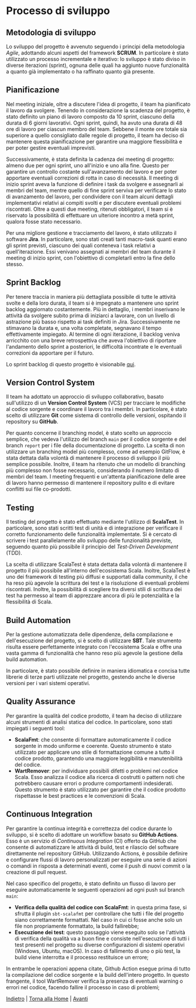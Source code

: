 # Processo di sviluppo

## Metodologia di sviluppo
Lo sviluppo del progetto è avvenuto seguendo i principi della metodologia *Agile*, adottando alcuni aspetti del framework **SCRUM**. In particolare è stato utilizzato un processo incrementale e iterativo: lo sviluppo è stato diviso in diverse iterazioni (sprint), ognuna delle quali ha aggiunto nuove funzionalità a quanto già implementato o ha raffinato quanto già presente.

## Pianificazione
Nel meeting iniziale, oltre a discutere l'idea di progetto, il team ha pianificato il lavoro da svolgere. Tenendo in considerazione la scadenza del progetto, è stato definito un piano di lavoro composto da 10 sprint, ciascuno della durata di 6 giorni lavorativi. Ogni sprint, quindi, ha avuto una durata di 48 ore di lavoro per ciascun membro del team. Sebbene il monte ore totale sia superiore a quello consigliato dalle regole di progetto, il team ha deciso di mantenere questa pianificazione per garantire una maggiore flessibilità e per poter gestire eventuali imprevisti.

Successivamente, è stata definita la cadenza dei meeting di progetto: almeno due per ogni sprint, uno all'inizio e uno alla fine. Questo per garantire un controllo costante sull'avanzamento del lavoro e per poter apportare eventuali correzioni di rotta in caso di necessità. Il meeting di inizio sprint aveva la funzione di definire i task da svolgere e assegnarli ai membri del team, mentre quello di fine sprint serviva per verificare lo stato di avanzamento del lavoro, per condividere con il team alcuni dettagli implementativi relativi ai compiti svolti e per discutere eventuali problemi riscontrati. Oltre a questi due meeting, ritenuti obbligatori, il team si è riservato la possibilità di effettuare un ulteriore incontro a metà sprint, qualora fosse stato necessario.  

Per una migliore gestione e tracciamento del lavoro, è stato utilizzato il software **Jira**. In particolare, sono stati creati tanti macro-task quanti erano gli sprint previsti, ciascuno dei quali conteneva i task relativi a quell'iterazione. Essi venivano assegnati ai membri del team durante il meeting di inizio sprint, con l'obiettivo di completarli entro la fine dello stesso. 

## Sprint Backlog
Per tenere traccia in maniera più dettagliata possibile di tutte le attività svolte e della loro durata, il team si è impegnato a mantenere uno sprint backlog aggiornato costantemente. Più in dettaglio, i membri inserivano le attività da svolgere subito prima di iniziarci a lavorare, con un livello di astrazione più basso rispetto ai task definiti in Jira. Successivamente ne stimavano la durata e, una volta completate, segnavano il tempo effettivamente impiegato. Al termine di ogni iterazione, il backlog veniva arricchito con una breve retrospettiva che aveva l'obiettivo di riportare l'andamento dello sprint a posteriori, le difficoltà incontrate e le eventuali correzioni da apportare per il futuro. 

Lo sprint backlog di questo progetto è visionabile [qui](process/sprint-backlog.md).

## Version Control System
Il team ha adottato un approccio di sviluppo collaborativo, basato sull'utilizzo di un **Version Control System** (VCS) per tracciare le modifiche al codice sorgente e coordinare il lavoro tra i membri. In particolare, è stato scelto di utilizzare **Git** come sistema di controllo delle versioni, ospitando il repository su **GitHub**.

Per quanto concerne il branching model, è stato scelto un approccio semplice, che vedeva l'utilizzo del branch `main` per il codice sorgente e del branch `report` per i file della documentazione di progetto. La scelta di non utilizzare un branching model più complesso, come ad esempio GitFlow, è stata dettata dalla volontà di mantenere il processo di sviluppo il più semplice possibile. Inoltre, il team ha ritenuto che un modello di branching più complesso non fosse necessario, considerando il numero limitato di membri del team. I meeting frequenti e un'attenta pianificazione delle aree di lavoro hanno permesso di mantenere il repository pulito e di evitare conflitti sui file co-prodotti.

## Testing
Il testing del progetto è stato effettuato mediante l'utilizzo di **ScalaTest**. In particolare, sono stati scritti test di unità e di integrazione per verificare il corretto funzionamento delle funzionalità implementate. Si è cercato di scrivere i test parallelamente allo sviluppo delle funzionalità previste, seguendo quanto più possibile il principio del *Test-Driven Development* (TDD). 

La scelta di utilizzare ScalaTest è stata dettata dalla volontà di mantenere il progetto il più possibile all'interno dell'ecosistema Scala. Inoltre, ScalaTest è uno dei framework di testing più diffusi e supportati dalla community, il che ha reso più agevole la scrittura dei test e la risoluzione di eventuali problemi riscontrati. Inoltre, la possibilità di scegliere tra diversi stili di scrittura dei test ha permesso al team di apprezzare ancora di più le potenzialità e la flessibilità di Scala.

## Build Automation
Per la gestione automatizzata delle dipendenze, della compilazione e dell'esecuzione del progetto, si è scelto di utilizzare **SBT**. Tale strumento risulta essere perfettamente integrato con l'ecosistema Scala e offre una vasta gamma di funzionalità che hanno reso più agevole la gestione della build automation.

In particolare, è stato possibile definire in maniera idiomatica e concisa tutte librerie di terze parti utilizzate nel progetto, gestendo anche le diverse versioni per i vari sistemi operativi.

## Quality Assurance
Per garantire la qualità del codice prodotto, il team ha deciso di utilizzare alcuni strumenti di analisi statica del codice. In particolare, sono stati impiegati i seguenti tool:
- **ScalaFmt**: che consente di formattare automaticamente il codice sorgente in modo uniforme e coerente. Questo strumento è stato utilizzato per applicare uno stile di formattazione comune a tutto il codice prodotto, garantendo una maggiore leggibilità e manutenibilità del codice.
- **WartRemover**: per individuare possibili difetti o problemi nel codice Scala. Esso analizza il codice alla ricerca di costrutti o pattern noti che potrebbero causare errori o produrre comportamenti indesiderati. Questo strumento è stato utilizzato per garantire che il codice prodotto rispettasse le best practices e le convenzioni di Scala.

## Continuous Integration
Per garantire la continua integrità e correttezza del codice durante lo sviluppo, si è scelto di adottare un workflow basato su **GitHub Actions**. Esso è un servizio di *Continuous Integration* (CI) offerto da GitHub che consente di automatizzare le attività di build, test e rilascio del software direttamente nel repository GitHub. Utilizzando Actions, è possibile definire e configurare flussi di lavoro personalizzati per eseguire una serie di azioni o comandi in risposta a determinati eventi, come il push di nuovi commit o la creazione di pull request.

Nel caso specifico del progetto, è stato definito un flusso di lavoro per eseguire automaticamente le seguenti operazioni ad ogni push sul branch `main`:
- **Verifica della qualità del codice con ScalaFmt**: in questa prima fase, si sfrutta il plugin `sbt-scalafmt` per controllare che tutti i file del progetto siano correttamente formattati. Nel caso in cui ci fosse anche solo un file non propriamente formattato, la build fallirebbe;
- **Esecuzione dei test**: questo passaggio viene eseguito solo se l'attività di verifica della qualità va a buon fine e consiste nell'esecuzione di tutti i test presenti nel progetto su diverse configurazioni di sistemi operativi (Windows, Ubuntu, macOS). In caso di fallimento di uno o più test, la build viene interrotta e il processo restituisce un errore;

In entrambe le operazioni appena citate, Github Action esegue prima di tutto la compilazione del codice sorgente e la build dell'intero progetto. In questo frangente, il tool WartRemover verifica la presenza di eventuali warning o errori nel codice, facendo fallire il processo in caso di problemi;

[Indietro](0-introduzione.md) | [Torna alla Home](index.md) | [Avanti](2-requisiti.md)
